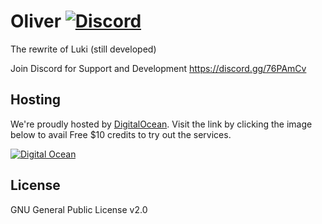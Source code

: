 # Oliver [![Discord](https://discordapp.com/api/guilds/339085367770611713/embed.png)](https://discord.gg/76PAmCv) 

The rewrite of Luki (still developed)

Join Discord for Support and Development https://discord.gg/76PAmCv

## Hosting
We're proudly hosted by [DigitalOcean](https://m.do.co/c/805443143001). Visit the link by clicking the image below to avail Free $10 credits to try out the services.

[![Digital Ocean](https://i.imgur.com/6OBHX8a.png)](https://m.do.co/c/805443143001)

## License
GNU General Public License v2.0
